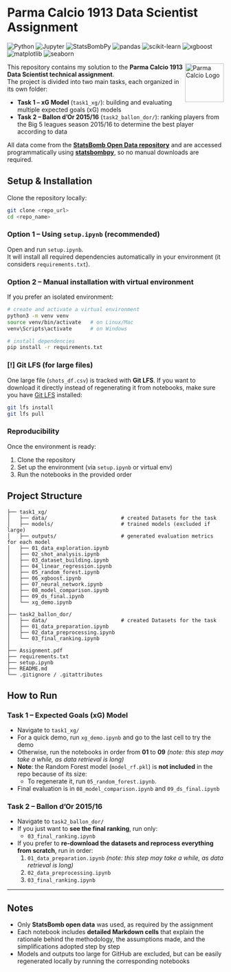 # Parma Calcio 1913 Data Scientist Assignment

![Python](https://img.shields.io/badge/python-3.9%2B-blue.svg)
![Jupyter](https://img.shields.io/badge/Jupyter-Notebook-orange.svg)
![StatsBombPy](https://img.shields.io/badge/StatsBombPy-1.13.0-red.svg)
![pandas](https://img.shields.io/badge/pandas-2.2.0-blue.svg)
![scikit-learn](https://img.shields.io/badge/scikit--learn-1.5.0-orange.svg)
![xgboost](https://img.shields.io/badge/xgboost-2.0.0-green.svg)
![matplotlib](https://img.shields.io/badge/matplotlib-3.9.0-yellow.svg)
![seaborn](https://img.shields.io/badge/seaborn-0.13.0-teal.svg)

<img src="https://upload.wikimedia.org/wikipedia/it/thumb/9/9a/Parmastemma.png/972px-Parmastemma.png?20130510204047" alt="Parma Calcio Logo" width="90" align="right"/>


This repository contains my solution to the **Parma Calcio 1913 Data Scientist technical assignment**.  
The project is divided into two main tasks, each organized in its own folder:

- **Task 1 – xG Model** (`task1_xg/`): building and evaluating multiple expected goals (xG) models  
- **Task 2 – Ballon d’Or 2015/16** (`task2_ballon_dor/`): ranking players from the Big 5 leagues season 2015/16 to determine the best player according to data  

All data come from the **[StatsBomb Open Data repository](https://github.com/statsbomb/open-data)** and are accessed programmatically using **[statsbombpy](https://github.com/statsbomb/statsbombpy)**, so no manual downloads are required.

## Setup & Installation

Clone the repository locally:

```bash
git clone <repo_url>
cd <repo_name>
```

### Option 1 – Using `setup.ipynb` (recommended)
Open and run `setup.ipynb`.  
It will install all required dependencies automatically in your environment (it considers `requirements.txt`).

### Option 2 – Manual installation with virtual environment
If you prefer an isolated environment:

```bash
# create and activate a virtual environment
python3 -m venv venv
source venv/bin/activate   # on Linux/Mac
venv\Scripts\activate      # on Windows

# install dependencies
pip install -r requirements.txt
```

### [!] Git LFS (for large files)
One large file (`shots_df.csv`) is tracked with **Git LFS**. If you want to download it directly instead of regenerating it from notebooks, make sure you have [Git LFS](https://git-lfs.github.com/) installed:

```bash
git lfs install
git lfs pull
```

### Reproducibility

Once the environment is ready:

1. Clone the repository  
2. Set up the environment (via `setup.ipynb` or virtual env)  
3. Run the notebooks in the provided order  

## Project Structure

```
├── task1_xg/                      
│   ├── data/                        # created Datasets for the task
│   ├── models/                      # trained models (excluded if large)
│   ├── outputs/                     # generated evaluation metrics for each model
│   ├── 01_data_exploration.ipynb  
│   ├── 02_shot_analysis.ipynb     
│   ├── 03_dataset_building.ipynb  
│   ├── 04_linear_regression.ipynb 
│   ├── 05_random_forest.ipynb     
│   ├── 06_xgboost.ipynb           
│   ├── 07_neural_network.ipynb    
│   ├── 08_model_comparison.ipynb  
│   ├── 09_ds_final.ipynb          
│   └── xg_demo.ipynb              
│
├── task2_ballon_dor/              
│   ├── data/                        # created Datasets for the task            
│   ├── 01_data_preparation.ipynb  
│   ├── 02_data_preprocessing.ipynb
│   └── 03_final_ranking.ipynb     
│
├── Assignment.pdf                 
├── requirements.txt               
├── setup.ipynb                    
├── README.md                      
└── .gitignore / .gitattributes
```

## How to Run

### Task 1 – Expected Goals (xG) Model
- Navigate to `task1_xg/`
- For a quick demo, run `xg_demo.ipynb` and go to the last cell to try the demo
- Otherwise, run the notebooks in order from **01** to **09** *(note: this step may take a while, as data retrieval is long)*  
- **Note**: the Random Forest model (`model_rf.pkl`) is **not included** in the repo because of its size:
  - To regenerate it, run `05_random_forest.ipynb`.  
- Final evaluation is in `08_model_comparison.ipynb` and `09_ds_final.ipynb`

### Task 2 – Ballon d’Or 2015/16

- Navigate to `task2_ballon_dor/`
- If you just want to **see the final ranking**, run only:  
  - `03_final_ranking.ipynb`  
- If you prefer to **re-download the datasets and reprocess everything from scratch**, run in order:  
  1. `01_data_preparation.ipynb`  *(note: this step may take a while, as data retrieval is long)*  
  2. `02_data_preprocessing.ipynb`  
  3. `03_final_ranking.ipynb`
     
---

## Notes

- Only **StatsBomb open data** was used, as required by the assignment
- Each notebook includes **detailed Markdown cells** that explain the rationale behind the methodology, the assumptions made, and the simplifications adopted step by step
- Models and outputs too large for GitHub are excluded, but can be easily regenerated locally by running the corresponding notebooks
